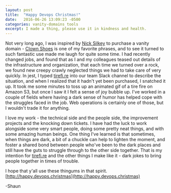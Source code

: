 ```yaml
---
layout: post
title:  "Happy Devops Christmas!"
date:   2016-06-26 13:09:23 -0500
categories: vanity-domains tools
excerpt: I made a thing, please use it in kindness and health.
---
```

Not very long ago, I was inspired by [Nick Silkey][filler] to purchase a vanity domain - [Clown Shoes][clownshoes] is one of my favorite phrases, and to see it turned to such fantastic use made me laugh for quite some time. I had recently changed jobs, and found that as I and my colleagues teased out details of the infrastructure and organization, that each time we turned over a rock, we found new creepy crawly neglected things we had to take care of very quickly. In jest, I typed [tirefi.re][tirefire] into our team Slack channel to describe the situation, and when I realized that it hadn't yet been purchased, I snatched it up. It took me some minutes to toss up an animated gif of a tire fire on Amazon S3, but once I saw it I felt a sense of joy bubble up. I've worked in a couple of fields where having a dark sense of humor has helped cope with the struggles faced in the job. Web operations is certainly one of those, but I wouldn't trade it for anything.

I love my work - the technical side and the people side, the improvement projects and the knocking down tickets. I have had the luck to work alongside some very smart people, doing some pretty neat things, and with some amazing human beings. One thing I've learned is that sometimes, when things are dark, a bit of a chuckle can help to lighten the moment, and foster a shared bond between people who've been to the dark places and still have the guts to struggle through to the other side together. That is my intention for [tirefi.re][tirefire] and the other things I make like it - dark jokes to bring people together in times of trouble.

I hope that y'all use these thingums in that spirit. [http://happy.devops.christmas](http://happy.devops.christmas)

-Shaun

[filler]: https://twitter.com/filler/
[clownshoes]: http://clownsho.es/
[tirefire]: http://tirefi.re/
